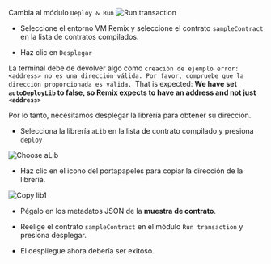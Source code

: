 Cambia al módulo `Deploy & Run`
![Run transaction](https://github.com/ethereum/remix-workshops/raw/master/DeployWithLibraries/4_Linking_and_Deploying/images/remix_runtransaction.png "Run transaction")

- Seleccione el entorno VM Remix y seleccione el contrato `sampleContract` en la lista de contratos compilados.

- Haz clic en `Desplegar`

La terminal debe de devolver algo como `creación de ejemplo error: <address> no es una dirección válida. Por favor, compruebe que la dirección proporcionada es válida. `That is expected: **We have set `autoDeployLib` to false, so Remix expects to have an address and not just `<address>`**

Por lo tanto, necesitamos desplegar la librería para obtener su dirección.

- Selecciona la librería `aLib` en la lista de contrato compilado y presiona `deploy`

 ![Choose aLib](https://github.com/ethereum/remix-workshops/raw/master/DeployWithLibraries/4_Linking_and_Deploying/images/contract_alib.png "Choose aLib")

- Haz clic en el icono del portapapeles para copiar la dirección de la librería.

 ![Copy lib1](https://github.com/ethereum/remix-workshops/raw/master/DeployWithLibraries/4_Linking_and_Deploying/images/alib_copy.png "Copy")

- Pégalo en los metadatos JSON de la **muestra de contrato**.

- Reelige el contrato `sampleContract` en el módulo `Run transaction` y presiona desplegar.

- El despliegue ahora debería ser exitoso.

